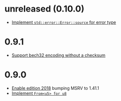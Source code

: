 # unreleased (0.10.0)

- [Implement `std::error::Error::source` for error type](https://github.com/rust-bitcoin/rust-bech32/pull/72)

# 0.9.1

<!-- Woops, added to the API in a point release -->
- [Support bech32 encoding without a checksum](https://github.com/rust-bitcoin/rust-bech32/pull/66)

# 0.9.0

- [Enable edition 2018](https://github.com/rust-bitcoin/rust-bech32/pull/57) bumping MSRV to 1.41.1
- [Implement `From<u5> for u8`](https://github.com/rust-bitcoin/rust-bech32/pull/58)